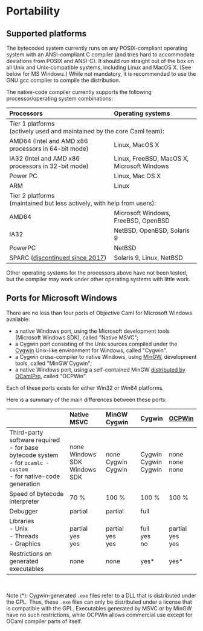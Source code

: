 <!-- ((! set title Portability !)) ((! set learn !)) -->

# Portability
## Supported platforms
The bytecoded system currently runs on any POSIX-compliant operating
system with an ANSI-compliant C compiler (and tries hard to accommodate
deviations from POSIX and ANSI-C). It should run straight out of the box
on all Unix and Unix-compatible systems, including Linux and MacOS X.
(See below for MS Windows.) While not mandatory, it is recommended to
use the GNU gcc compiler to compile the distribution.

The native-code compiler currently supports the following
processor/operating system combinations:



<table class="table table-bordered">
<thead>
<tr class="header">
<th align="left" style="text-align: left">Processors</th>
<th align="left" style="text-align: left">Operating systems</th>
</tr>
</thead>
<tbody>
<tr class="odd">
<td align="left" class="table-subheading" colspan="2">Tier 1 platforms<br /> (actively used and maintained by the core Caml team):</td>
</tr>
<tr class="even">
<td align="left" style="text-align: left">AMD64 (Intel and AMD x86 processors in 64-bit mode)</td>
<td align="left" style="text-align: left">Linux, MacOS X</td>
</tr>
<tr class="odd">
<td align="left" style="text-align: left">IA32 (Intel and AMD x86 processors in 32-bit mode)</td>
<td align="left" style="text-align: left">Linux, FreeBSD, MacOS X, Microsoft Windows</td>
</tr>
<tr class="even">
<td align="left" style="text-align: left">Power PC</td>
<td align="left" style="text-align: left">Linux, Mac OS X</td>
</tr>
<tr class="odd">
<td align="left" style="text-align: left">ARM</td>
<td align="left" style="text-align: left">Linux</td>
</tr>
<tr class="even">
<td align="left" class="table-subheading" colspan="2">Tier 2 platforms<br /> (maintained but less actively, with help from users):</td>
</tr>
<tr class="odd">
<td align="left" style="text-align: left">AMD64</td>
<td align="left" style="text-align: left">Microsoft Windows, FreeBSD, OpenBSD</td>
</tr>
<tr class="even">
<td align="left" style="text-align: left">IA32</td>
<td align="left" style="text-align: left">NetBSD, OpenBSD, Solaris 9</td>
</tr>
<tr class="odd">
<td align="left" style="text-align: left">PowerPC</td>
<td align="left" style="text-align: left">NetBSD</td>
</tr>
<tr class="even">
<td align="left" style="text-align: left">SPARC
  (<a href="https://github.com/ocaml/ocaml/pull/659">discontinued
  since 2017</a>)</td>
<td align="left" style="text-align: left">Solaris 9, Linux, NetBSD</td>
</tr>
</tbody>
</table>


Other operating systems for the processors above have not been tested,
but the compiler may work under other operating systems with little
work.

## Ports for Microsoft Windows
There are no less than four ports of Objective Caml for Microsoft
Windows available:

* a native Windows port, using the Microsoft development tools
 (Microsoft Windows SDK), called "Native MSVC";
* a Cygwin port consisting of the Unix sources compiled under the
 [Cygwin](http://cygwin.com/) Unix-like environment for Windows, called "Cygwin".
* a Cygwin cross-compiler to native Windows, using [MinGW](http://www.mingw.org/), 
 development tools, called "MinGW Cygwin";
* a native Windows port, using a self-contained MinGW
 [distributed by OCamlPro](http://www.typerex.org/ocpwin.html), called "OCPWin".

Each of these ports exists for either Win32 or Win64 platforms.

Here is a summary of the main differences between these ports:

<table class="table table-striped table-bordered" width="100%">
<thead>
<tr class="header">
<th align="left" style="text-align: left"></th>
<th align="left" style="text-align: left">Native MSVC</th>
<th align="left" style="text-align: left">MinGW Cygwin</th>
<th align="left" style="text-align: left">Cygwin</th>
<th align="left" style="text-align: left"><a href="http://www.typerex.org/ocpwin.html">OCPWin</a></th>
</tr>
</thead>
<tbody>
<tr class="odd">
<td align="left" style="text-align: left">Third-party software required<br /> - for base bytecode system<br /> - for <code>ocamlc -custom</code><br /> - for native-code generation</td>
<td align="left" style="text-align: left"><br /> none<br /> Windows SDK<br /> Windows SDK</td>
<td align="left" style="text-align: left"><br /> none<br /> Cygwin<br /> Cygwin</td>
<td align="left" style="text-align: left"><br /> Cygwin<br /> Cygwin<br /> Cygwin</td>
<td align="left" style="text-align: left"><br /> none<br /> none<br /> none</td>
</tr>
<tr class="even">
<td align="left" style="text-align: left">Speed of bytecode interpreter</td>
<td align="left" style="text-align: left">70 %</td>
<td align="left" style="text-align: left">100 %</td>
<td align="left" style="text-align: left">100 %</td>
<td align="left" style="text-align: left">100 %</td>
</tr>
<tr class="odd">
<td align="left" style="text-align: left">Debugger</td>
<td align="left" style="text-align: left">partial</td>
<td align="left" style="text-align: left">partial</td>
<td align="left" style="text-align: left">full</td>
<td align="left" style="text-align: left"></td>
</tr>
<tr class="even">
<td align="left" style="text-align: left">Libraries<br /> - Unix<br /> - Threads<br /> - Graphics</td>
<td align="left" style="text-align: left"><br /> partial<br /> yes<br /> yes</td>
<td align="left" style="text-align: left"><br /> partial<br /> yes<br /> yes</td>
<td align="left" style="text-align: left"><br /> full<br /> yes<br /> no</td>
<td align="left" style="text-align: left"><br /> partial<br /> yes<br /> yes</td>
</tr>
<tr class="odd">
<td align="left" style="text-align: left">Restrictions on generated executables</td>
<td align="left" style="text-align: left">none</td>
<td align="left" style="text-align: left">none</td>
<td align="left" style="text-align: left">yes*</td>
<td align="left" style="text-align: left">yes*</td>
</tr>
</tbody>
</table>
<br/>

Note (*): Cygwin-generated `.exe` files refer to a DLL that is distributed
under the GPL. Thus, these `.exe` files can only be distributed under a
license that is compatible with the GPL. Executables generated by MSVC
or by MinGW have no such restrictions, while OCPWin allows commercial 
use except for OCaml compiler parts of itself.


